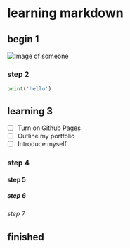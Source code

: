 # learning markdown

## begin 1
![Image of someone](https://octodex.github.com/images/yaktocat.png)
### step 2
```py
print('hello')
```
## learning 3
- [ ] Turn on Github Pages
- [ ] Outline my portfolio
- [ ] Introduce myself
### step 4

#### step 5

##### step 6

###### step 7

## finished
